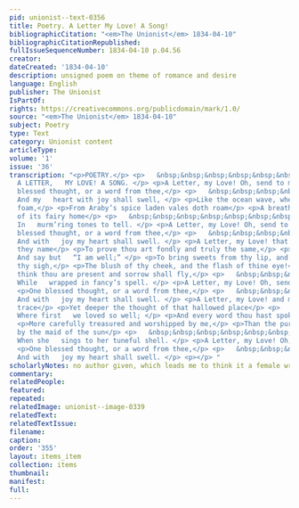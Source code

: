 ```yaml
---
pid: unionist--text-0356
title: Poetry. A Letter My Love! A Song!
bibliographicCitation: "<em>The Unionist</em> 1834-04-10"
bibliographicCitationRepublished: 
fullIssueSequenceNumber: 1834-04-10 p.04.56
creator: 
dateCreated: '1834-04-10'
description: unsigned poem on theme of romance and desire
language: English
publisher: The Unionist
IsPartOf: 
rights: https://creativecommons.org/publicdomain/mark/1.0/
source: "<em>The Unionist</em> 1834-04-10"
subject: Poetry
type: Text
category: Unionist content
articleType: 
volume: '1'
issue: '36'
transcription: "<p>POETRY.</p> <p>   &nbsp;&nbsp;&nbsp;&nbsp;&nbsp;&nbsp;&nbsp;&nbsp;&nbsp;&nbsp;&nbsp;
  A LETTER,   MY LOVE! A SONG. </p> <p>A Letter, my Love! Oh, send to me</p> <p>One
  blessed thought, or a word from thee,</p> <p>   &nbsp;&nbsp;&nbsp;&nbsp;&nbsp;&nbsp;&nbsp;&nbsp;&nbsp;&nbsp;&nbsp;
  And my   heart with joy shall swell, </p> <p>Like the ocean wave, when over its
  foam,</p> <p>From Araby’s spice laden vales doth roam</p> <p>A breath of the bliss
  of its fairy home</p> <p>   &nbsp;&nbsp;&nbsp;&nbsp;&nbsp;&nbsp;&nbsp;&nbsp;&nbsp;&nbsp;&nbsp;
  In   murm’ring tones to tell. </p> <p>A Letter, my Love! Oh, send to me</p> <p>One
  blessed thought, or a word from thee,</p> <p>   &nbsp;&nbsp;&nbsp;&nbsp;&nbsp;&nbsp;&nbsp;&nbsp;&nbsp;&nbsp;&nbsp;
  And with   joy my heart shall swell. </p> <p>A Letter, my Love! that shall breathe
  they name</p> <p>To prove thou art fondly and truly the same,</p> <p>   &nbsp;&nbsp;&nbsp;&nbsp;&nbsp;&nbsp;&nbsp;&nbsp;&nbsp;&nbsp;&nbsp;
  And say but   “I am well;” </p> <p>To bring sweets from thy lip, and the balm of
  thy sigh,</p> <p>The blush of thy cheek, and the flash of thine eye!</p> <p>I’ll
  think thou are present and sorrow shall fly,</p> <p>   &nbsp;&nbsp;&nbsp;&nbsp;&nbsp;&nbsp;&nbsp;&nbsp;&nbsp;&nbsp;&nbsp;
  While   wrapped in fancy’s spell. </p> <p>A Letter, my Love! Oh, send to me</p>
  <p>One blessed thought, or a word from thee,</p> <p>   &nbsp;&nbsp;&nbsp;&nbsp;&nbsp;&nbsp;&nbsp;&nbsp;&nbsp;&nbsp;&nbsp;
  And with   joy my heart shall swell. </p> <p>A Letter, my Love! and mem’ry shall
  trace</p> <p>Yet deeper the thought of that hallowed place</p> <p>   &nbsp;&nbsp;&nbsp;&nbsp;&nbsp;&nbsp;&nbsp;&nbsp;&nbsp;&nbsp;&nbsp;
  Where first   we loved so well; </p> <p>And every word thou hast spoken shall be</p>
  <p>More carefully treasured and worshipped by me,</p> <p>Than the purest of pearls
  by the maid of the sun</p> <p>   &nbsp;&nbsp;&nbsp;&nbsp;&nbsp;&nbsp;&nbsp;&nbsp;&nbsp;&nbsp;&nbsp;
  When she   sings to her tuneful shell. </p> <p>A Letter, my Love! Oh, send to me</p>
  <p>One blessed thought, or a word from thee,</p> <p>   &nbsp;&nbsp;&nbsp;&nbsp;&nbsp;&nbsp;&nbsp;&nbsp;&nbsp;&nbsp;&nbsp;
  And with   joy my heart shall swell. </p> <p></p> "
scholarlyNotes: no author given, which leads me to think it a female writer
commentary: 
relatedPeople: 
featured: 
repeated: 
relatedImage: unionist--image-0339
relatedText: 
relatedTextIssue: 
filename: 
caption: 
order: '355'
layout: items_item
collection: items
thumbnail: 
manifest: 
full: 
---
```

